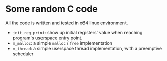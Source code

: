 # Some random C code

All the code is written and tested in x64 linux environment. 

- `init_reg_print`: show up initial registers' value when reaching program's userspace entry point. 
- `m_malloc`: a simple `malloc` / `free` implementation 
- `m_thread`: a simple userspace thread implementation, with a preemptive scheduler